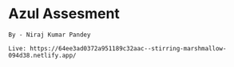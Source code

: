# Azul Assesment

```
By - Niraj Kumar Pandey
```

```
Live: https://64ee3ad0372a951189c32aac--stirring-marshmallow-094d38.netlify.app/
```
